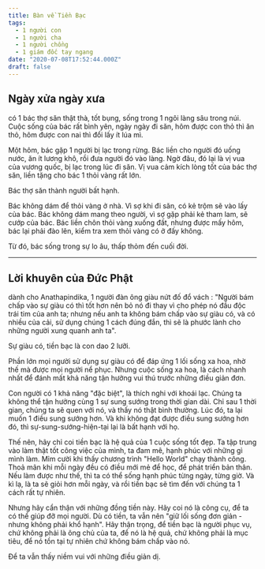 ```yaml
---
title: Bàn về Tiền Bạc
tags:
  - 1 người con
  - 1 người cha
  - 1 người chồng
  - 1 giám đốc tay ngang
date: "2020-07-08T17:52:44.000Z"
draft: false
---
```


## Ngày xửa ngày xưa
có 1 bác thợ săn thật thà, tốt bụng, sống trong 1 ngôi làng sâu trong núi.
Cuộc sống của bác rất bình yên, ngày ngày đi săn, hôm được con thỏ thì ăn thỏ, hôm được con nai thì đổi lấy ít lúa mì. 

Một hôm, bác gặp 1 người bị lạc trong rừng. Bác liền cho người đó uống nước, ăn ít lương khô, rồi đưa người đó vào làng. 
Ngờ đâu, đó lại là vị vua của vương quốc, bị lạc trong lúc đi săn. Vị vua cảm kích lòng tốt của bác thợ săn, liền tặng cho bác 1 thỏi vàng rất lớn. 

Bác thợ săn thành người bất hạnh. 

Bác không dám để thỏi vàng ở nhà. Vì sợ khi đi săn, có kẻ trộm sẽ vào lấy của bác. 
Bác không dám mang theo người, vì sợ gặp phải kẻ tham lam, sẽ cướp của bác. 
Bác liền chôn thỏi vàng xuống đất, nhưng được mấy hôm, bác lại phải đào lên, kiểm tra xem thỏi vàng có ở đấy không. 

Từ đó, bác sống trong sự lo âu, thấp thỏm đến cuối đời. 

---

## Lời khuyên của Đức Phật 
dành cho Anathapindika, 1 người đàn ông giàu nứt đố đổ vách : "Người bám chấp vào sự giàu có thì tốt hơn nên bỏ nó đi thay vì cho phép nó đầu độc trái tim của anh ta; nhưng nếu anh ta không bám chấp vào sự giàu có, và có nhiều của cải, sử dụng chúng 1 cách đúng đắn, thì sẽ là phước lành cho những người xung quanh anh ta".

Sự giàu có, tiền bạc là con dao 2 lưỡi. 

Phần lớn mọi người sử dụng sự giàu có để đáp ứng 1 lối sống xa hoa, nhờ thế mà được mọi người nể phục. Nhưng cuộc sống xa hoa, là cách nhanh nhất để đánh mất khả năng tận hưởng vui thú trước những điều giản đơn. 

Con người có 1 khả năng "đặc biệt", là thích nghi với khoái lạc. Chúng ta không thể tận hưởng cùng 1 sự sung sướng trong thời gian dài. Chỉ sau 1 thời gian, chúng ta sẽ quen với nó, và thấy nó thật bình thường. Lúc đó, ta lại muốn 1 điều sung sướng hơn. Và khi không đạt được điều sung sướng hơn đó, thì sự-sung-sướng-hiện-tại lại là bất hạnh với họ. 

Thế nên, hãy chỉ coi tiền bạc là hệ quả của 1 cuộc sống tốt đẹp. Ta tập trung vào làm thật tốt công việc của mình, ta đam mê, hạnh phúc với những gì mình làm. Mỉm cười khi thấy chương trình "Hello World" chạy thành công. Thoả mãn khi mỗi ngày đều có điều mới mẻ để học, để phát triển bản thân. 
Nếu làm được như thế, thì ta có thể sống hạnh phúc từng ngày, từng giờ. Và kì lạ, là ta sẽ giỏi hơn mỗi ngày, và rồi tiền bạc sẽ tìm đến với chúng ta 1 cách rất tự nhiên. 

Nhưng hãy cẩn thận với những đồng tiền này. Hãy coi nó là công cụ, để ta có thể giúp đỡ mọi người. Dù có tiền, ta vẫn nên "giữ lối sống đơn giản - nhưng không phải khổ hạnh". Hãy thận trọng, để tiền bạc là người phục vụ, chứ không phải là ông chủ của ta, để nó là hệ quả, chứ không phải là mục tiêu, để nó tồn tại tự nhiên chứ không bám chấp vào nó. 

Để ta vẫn thấy niềm vui với những điều giản dị. 




